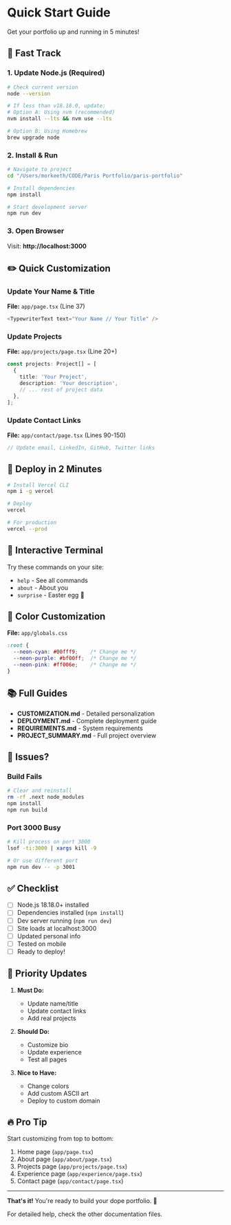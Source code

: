 # Quick Start Guide

Get your portfolio up and running in 5 minutes!

## 🚀 Fast Track

### 1. Update Node.js (Required)

```bash
# Check current version
node --version

# If less than v18.18.0, update:
# Option A: Using nvm (recommended)
nvm install --lts && nvm use --lts

# Option B: Using Homebrew
brew upgrade node
```

### 2. Install & Run

```bash
# Navigate to project
cd "/Users/morkeeth/CODE/Paris Portfolio/paris-portfolio"

# Install dependencies
npm install

# Start development server
npm run dev
```

### 3. Open Browser

Visit: **http://localhost:3000**

## ✏️ Quick Customization

### Update Your Name & Title

**File:** `app/page.tsx` (Line 37)
```typescript
<TypewriterText text="Your Name // Your Title" />
```

### Update Projects

**File:** `app/projects/page.tsx` (Line 20+)
```typescript
const projects: Project[] = [
  {
    title: 'Your Project',
    description: 'Your description',
    // ... rest of project data
  },
];
```

### Update Contact Links

**File:** `app/contact/page.tsx` (Lines 90-150)
```typescript
// Update email, LinkedIn, GitHub, Twitter links
```

## 🚢 Deploy in 2 Minutes

```bash
# Install Vercel CLI
npm i -g vercel

# Deploy
vercel

# For production
vercel --prod
```

## 📝 Interactive Terminal

Try these commands on your site:
- `help` - See all commands
- `about` - About you
- `surprise` - Easter egg 🥚

## 🎨 Color Customization

**File:** `app/globals.css`
```css
:root {
  --neon-cyan: #00fff9;    /* Change me */
  --neon-purple: #bf00ff;  /* Change me */
  --neon-pink: #ff006e;    /* Change me */
}
```

## 📚 Full Guides

- **CUSTOMIZATION.md** - Detailed personalization
- **DEPLOYMENT.md** - Complete deployment guide
- **REQUIREMENTS.md** - System requirements
- **PROJECT_SUMMARY.md** - Full project overview

## 🐛 Issues?

### Build Fails
```bash
# Clear and reinstall
rm -rf .next node_modules
npm install
npm run build
```

### Port 3000 Busy
```bash
# Kill process on port 3000
lsof -ti:3000 | xargs kill -9

# Or use different port
npm run dev -- -p 3001
```

## ✅ Checklist

- [ ] Node.js 18.18.0+ installed
- [ ] Dependencies installed (`npm install`)
- [ ] Dev server running (`npm run dev`)
- [ ] Site loads at localhost:3000
- [ ] Updated personal info
- [ ] Tested on mobile
- [ ] Ready to deploy!

## 🎯 Priority Updates

1. **Must Do:**
   - Update name/title
   - Update contact links
   - Add real projects

2. **Should Do:**
   - Customize bio
   - Update experience
   - Test all pages

3. **Nice to Have:**
   - Change colors
   - Add custom ASCII art
   - Deploy to custom domain

## 🔥 Pro Tip

Start customizing from top to bottom:
1. Home page (`app/page.tsx`)
2. About page (`app/about/page.tsx`)
3. Projects page (`app/projects/page.tsx`)
4. Experience page (`app/experience/page.tsx`)
5. Contact page (`app/contact/page.tsx`)

---

**That's it!** You're ready to build your dope portfolio. 🚀

For detailed help, check the other documentation files.

